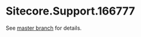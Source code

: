 # Sitecore.Support.166777

See [master branch](https://github.com/sitecoresupport/Sitecore.Support.166777) for details.